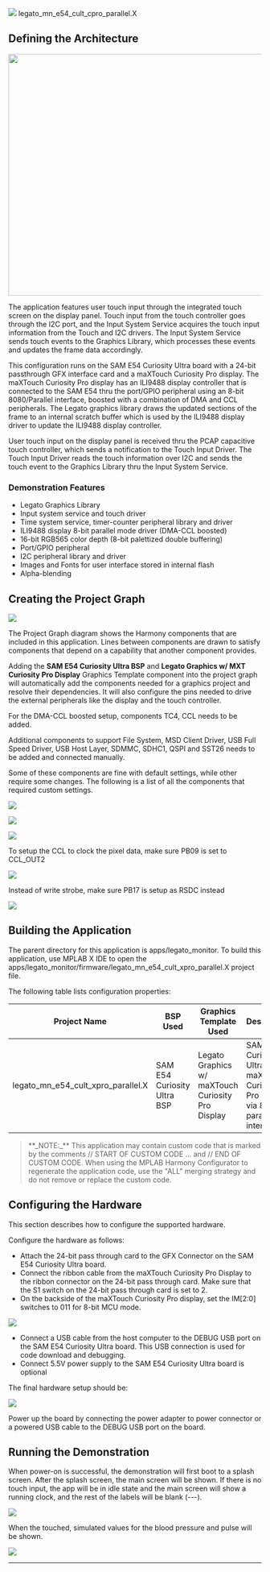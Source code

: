 
![](../../../../docs/images/mhgs.png) legato_mn_e54_cult_cpro_parallel.X

Defining the Architecture
-------------------------

<img src="../../../../docs/html/legato_qs_e54_cult_cpro_parallel_arch.png" width="800" height="480" />

The application features user touch input through the integrated touch screen on the display panel. Touch input from the touch controller goes through the I2C port, and the Input System Service acquires the touch input information from the Touch and I2C drivers. The Input System Service sends touch events to the Graphics Library, which processes these events and updates the frame data accordingly. 

This configuration runs on the SAM E54 Curiosity Ultra board with a 24-bit passthrough GFX interface card and a maXTouch Curiosity Pro display. The maXTouch Curiosity Pro display has an ILI9488 display controller that is connected to the SAM E54 thru the port/GPIO peripheral using an 8-bit 8080/Parallel interface, boosted with a combination of DMA and CCL peripherals. The Legato graphics library draws the updated sections of the frame to an internal scratch buffer which is used by the ILI9488 display driver to update the ILI9488 display controller. 

User touch input on the display panel is received thru the PCAP capacitive touch controller, which sends a notification to the Touch Input Driver. The Touch Input Driver reads the touch information over I2C and sends the touch event to the Graphics Library thru the Input System Service. 

### Demonstration Features 

* Legato Graphics Library 
* Input system service and touch driver 
* Time system service, timer-counter peripheral library and driver 
* ILI9488 display 8-bit parallel mode driver (DMA-CCL boosted) 
* 16-bit RGB565 color depth (8-bit palettized double buffering) 
* Port/GPIO peripheral 
* I2C peripheral library and driver 
* Images and Fonts for user interface stored in internal flash 
* Alpha-blending 

Creating the Project Graph
--------------------------

![](../../../../docs/html/legato_qs_e54_cult_cpro_parallel_pg.png)

The Project Graph diagram shows the Harmony components that are included in this application. Lines between components are drawn to satisfy components that depend on a capability that another component provides.

Adding the **SAM E54 Curiosity Ultra BSP** and **Legato Graphics w/ MXT Curiosity Pro Display** Graphics Template component into the project graph will automatically add the components needed for a graphics project and resolve their dependencies. It will also configure the pins needed to drive the external peripherals like the display and the touch controller.  

For the DMA-CCL boosted setup, components TC4, CCL needs to be added. 

Additional components to support File System, MSD Client Driver, USB Full Speed Driver, USB Host Layer, SDMMC, SDHC1, QSPI and SST26 needs to be added and connected manually. 

Some of these components are fine with default settings, while other require some changes. The following is a list of all the components that required custom settings. 

![](../../../../docs/html/legato_qs_e54_cult_cpro_parallel_pg1.png)

![](../../../../docs/html/legato_qs_e54_cult_cpro_parallel_pg2.png)

![](../../../../docs/html/legato_qs_e54_cult_cpro_parallel_pg5.png)

To setup the CCL to clock the pixel data, make sure PB09 is set to CCL_OUT2 

![](../../../../docs/html/legato_qs_e54_cult_cpro_parallel_pg3.png)

Instead of write strobe, make sure PB17 is setup as RSDC instead

![](../../../../docs/html/legato_qs_e54_cult_cpro_parallel_pg4.png)


Building the Application
------------------------

The parent directory for this application is apps/legato_monitor. To build this application, use MPLAB X IDE to open the apps/legato_monitor/firmware/legato_mn_e54_cult_xpro_parallel.X project file. 

The following table lists configuration properties:

| Project Name  | BSP Used |Graphics Template Used | Description |
|---------------| ---------|---------------| ---------|
| legato_mn_e54_cult_xpro_parallel.X | SAM E54 Curiosity Ultra BSP | Legato Graphics w/ maXTouch Curiosity Pro Display | SAM E54 Curiosity Ultra w/ maXTouch Curiosity Pro display via 8-bit parallel interface |


> \*\*\_NOTE:\_\*\* This application may contain custom code that is marked by the comments // START OF CUSTOM CODE ... and // END OF CUSTOM CODE. When using the MPLAB Harmony Configurator to regenerate the application code, use the "ALL" merging strategy and do not remove or replace the custom code.

Configuring the Hardware
--------------------------

This section describes how to configure the supported hardware. 

Configure the hardware as follows: 

* Attach the 24-bit pass through card to the GFX Connector on the SAM E54 Curiosity Ultra board. 
* Connect the ribbon cable from the maXTouch Curiosity Pro Display to the ribbon connector on the 24-bit pass through card. Make sure that the S1 switch on the 24-bit pass through card is set to 2. 
* On the backside of the maXTouch Curiosity Pro display, set the IM[2:0] switches to 011 for 8-bit MCU mode.

![](../../../../docs/html/cpro_8_bit_parallel_conf.png)

* Connect a USB cable from the host computer to the DEBUG USB port on the SAM E54 Curiosity Ultra board. This USB connection is used for code download and debugging. 
* Connect 5.5V power supply to the SAM E54 Curiosity Ultra board is optional 

The final hardware setup should be: 

![](../../../../docs/html/legato_qs_e54_cult_cpro_parallel_conf1.png)


Power up the board by connecting the power adapter to power connector or a powered USB cable to the DEBUG USB port on the board.

Running the Demonstration
--------------------------

When power-on is successful, the demonstration will first boot to a splash screen. After the splash screen, the main screen will be shown. If there is no touch input, the app will be in idle state and the main screen will show a running clock, and the rest of the labels will be blank (---). 

![](../../../../docs/html/legato_mn_e54_cult_xpro_parallel_run1.png)

When the touched, simulated values for the blood pressure and pulse will be shown.  

![](../../../../docs/html/legato_monitor.png)

* * * * *
